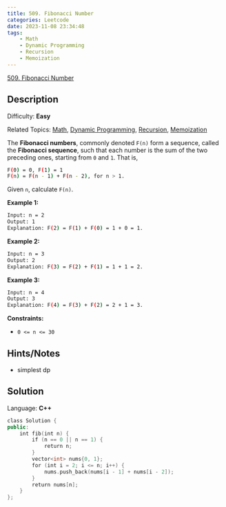 ```yaml
---
title: 509. Fibonacci Number
categories: Leetcode
date: 2023-11-08 23:34:48
tags:
    - Math
    - Dynamic Programming
    - Recursion
    - Memoization
---
```


[509\. Fibonacci Number](https://leetcode.com/problems/fibonacci-number/)

## Description

Difficulty: **Easy**

Related Topics: [Math](https://leetcode.com/tag/https://leetcode.com/tag/math//), [Dynamic Programming](https://leetcode.com/tag/https://leetcode.com/tag/dynamic-programming//), [Recursion](https://leetcode.com/tag/https://leetcode.com/tag/recursion//), [Memoization](https://leetcode.com/tag/https://leetcode.com/tag/memoization//)

The **Fibonacci numbers**, commonly denoted `F(n)` form a sequence, called the **Fibonacci sequence**, such that each number is the sum of the two preceding ones, starting from `0` and `1`. That is,

```bash
F(0) = 0, F(1) = 1
F(n) = F(n - 1) + F(n - 2), for n > 1.
```

Given `n`, calculate `F(n)`.

**Example 1:**

```bash
Input: n = 2
Output: 1
Explanation: F(2) = F(1) + F(0) = 1 + 0 = 1.
```

**Example 2:**

```bash
Input: n = 3
Output: 2
Explanation: F(3) = F(2) + F(1) = 1 + 1 = 2.
```

**Example 3:**

```bash
Input: n = 4
Output: 3
Explanation: F(4) = F(3) + F(2) = 2 + 1 = 3.
```

**Constraints:**

* `0 <= n <= 30`

## Hints/Notes

* simplest dp

## Solution

Language: **C++**

```C++
class Solution {
public:
    int fib(int n) {
        if (n == 0 || n == 1) {
            return n;
        }
        vector<int> nums{0, 1};
        for (int i = 2; i <= n; i++) {
            nums.push_back(nums[i - 1] + nums[i - 2]);
        }
        return nums[n];
    }
};
```

